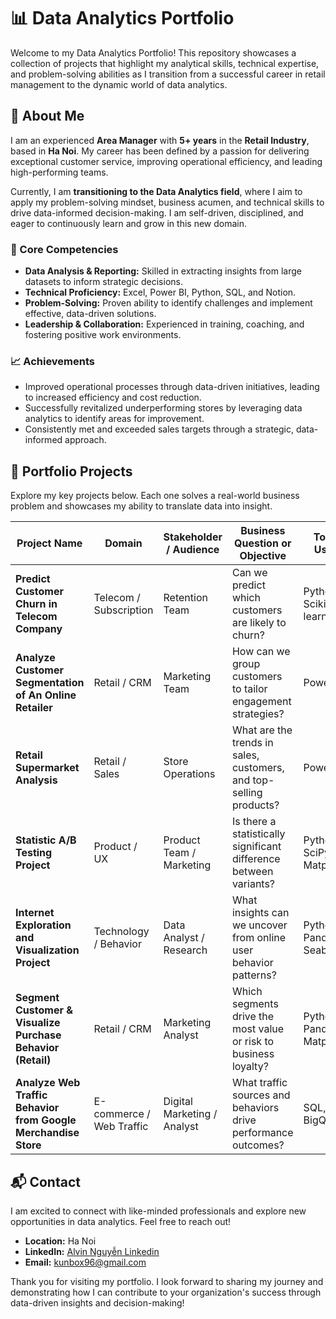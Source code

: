 # 📊 Data Analytics Portfolio

Welcome to my Data Analytics Portfolio! This repository showcases a collection of projects that highlight my analytical skills, technical expertise, and problem-solving abilities as I transition from a successful career in retail management to the dynamic world of data analytics.

## 📌 About Me
I am an experienced **Area Manager** with **5+ years** in the **Retail Industry**, based in **Ha Noi**. My career has been defined by a passion for delivering exceptional customer service, improving operational efficiency, and leading high-performing teams.

Currently, I am **transitioning to the Data Analytics field**, where I aim to apply my problem-solving mindset, business acumen, and technical skills to drive data-informed decision-making. I am self-driven, disciplined, and eager to continuously learn and grow in this new domain.

### 💼 Core Competencies
- **Data Analysis & Reporting:** Skilled in extracting insights from large datasets to inform strategic decisions.
- **Technical Proficiency:** Excel, Power BI, Python, SQL, and Notion.
- **Problem-Solving:** Proven ability to identify challenges and implement effective, data-driven solutions.
- **Leadership & Collaboration:** Experienced in training, coaching, and fostering positive work environments.

### 📈 Achievements
- Improved operational processes through data-driven initiatives, leading to increased efficiency and cost reduction.
- Successfully revitalized underperforming stores by leveraging data analytics to identify areas for improvement.
- Consistently met and exceeded sales targets through a strategic, data-informed approach.


## 📂 Portfolio Projects

Explore my key projects below. Each one solves a real-world business problem and showcases my ability to translate data into insight.

| Project Name                                                                 | Domain                   | Stakeholder / Audience       | Business Question or Objective                                       | Tools Used                     |
|------------------------------------------------------------------------------|--------------------------|------------------------------|----------------------------------------------------------------------|--------------------------------|
| **Predict Customer Churn in Telecom Company**                                | Telecom / Subscription   | Retention Team               | Can we predict which customers are likely to churn?                 | Python, Scikit-learn           |
| **Analyze Customer Segmentation of An Online Retailer**                      | Retail / CRM             | Marketing Team               | How can we group customers to tailor engagement strategies?         | Power BI                       |
| **Retail Supermarket Analysis**                                              | Retail / Sales           | Store Operations             | What are the trends in sales, customers, and top-selling products?  | Power BI                       |
| **Statistic A/B Testing Project**                                            | Product / UX             | Product Team / Marketing     | Is there a statistically significant difference between variants?   | Python, SciPy, Matplotlib      |
| **Internet Exploration and Visualization Project**                           | Technology / Behavior    | Data Analyst / Research      | What insights can we uncover from online user behavior patterns?    | Python, Pandas, Seaborn        |
| **Segment Customer & Visualize Purchase Behavior (Retail)**                 | Retail / CRM             | Marketing Analyst            | Which segments drive the most value or risk to business loyalty?    | Python, Pandas, Matplotlib     |
| **Analyze Web Traffic Behavior from Google Merchandise Store**              | E-commerce / Web Traffic | Digital Marketing / Analyst  | What traffic sources and behaviors drive performance outcomes?      | SQL, BigQuery                  |



## 📬 Contact

I am excited to connect with like-minded professionals and explore new opportunities in data analytics. Feel free to reach out!

- **Location:** Ha Noi
- **LinkedIn:** [Alvin Nguyễn Linkedin](https://www.linkedin.com/in/datnguyen9605/)
- **Email:** kunbox96@gmail.com

Thank you for visiting my portfolio. I look forward to sharing my journey and demonstrating how I can contribute to your organization's success through data-driven insights and decision-making!

